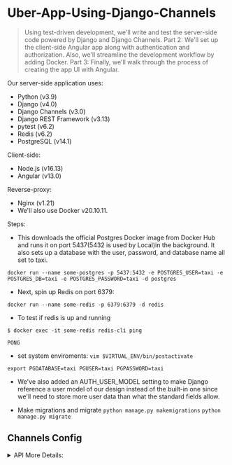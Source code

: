 # Uber-App-Using-Django-Channels

> Using test-driven development, we'll write and test the server-side code powered by Django and Django Channels. Part 2: We'll set up the client-side Angular app along with authentication and authorization. Also, we'll streamline the development workflow by adding Docker. Part 3: Finally, we'll walk through the process of creating the app UI with Angular.

Our server-side application uses:

- Python (v3.9)
- Django (v4.0)
- Django Channels (v3.0)
- Django REST Framework (v3.13)
- pytest (v6.2)
- Redis (v6.2)
- PostgreSQL (v14.1)

Client-side:

- Node.js (v16.13)
- Angular (v13.0)

Reverse-proxy:

- Nginx (v1.21)
- We'll also use Docker v20.10.11.

Steps:

- This downloads the official Postgres Docker image from Docker Hub and runs it on port 5437(5432 is used by Local)in the background. It also sets up a database with the user, password, and database name all set to taxi.

`docker run --name some-postgres -p 5437:5432 -e POSTGRES_USER=taxi -e POSTGRES_DB=taxi -e POSTGRES_PASSWORD=taxi -d postgres`

- Next, spin up Redis on port 6379:

`docker run --name some-redis -p 6379:6379 -d redis`

- To test if redis is up and running

`$ docker exec -it some-redis redis-cli ping`

`PONG`

- set system enviroments:
`vim $VIRTUAL_ENV/bin/postactivate`

`export PGDATABASE=taxi PGUSER=taxi PGPASSWORD=taxi`

- We've also added an AUTH_USER_MODEL setting to make Django reference a user model of our design instead of the built-in one since we'll need to store more user data than what the standard fields allow.

- Make migrations and migrate
`python manage.py makemigrations`
`python manage.py migrate`

## Channels Config

<details>
  <summary>API More Details:</summary>

Next, configure the CHANNEL_LAYERS by setting a default Redis backend and routing in the settings.py file. This can go at the bottom of the file.

```python
# server/taxi/settings/base.py

REDIS_URL = os.getenv('REDIS_URL', 'redis://localhost:6379')

CHANNEL_LAYERS = {
    'default': {
        'BACKEND': 'channels_redis.core.RedisChannelLayer',
        'CONFIG': {
            'hosts': [REDIS_URL],
        },
    },
}
```

Then, add Django Channels to the INSTALLED_APPS:

```python
INSTALLED_APPS = [
    'django.contrib.admin',
    'django.contrib.auth',
    'django.contrib.contenttypes',
    'django.contrib.sessions',
    'django.contrib.messages',
    'django.contrib.postgres',
    'django.contrib.staticfiles',
    'channels', # new
    'rest_framework',
    'trips',
]
```

Put simply, unlike a typical Django app, Channels requires an ASGI_APPLICATION setting.

Create a new file called routing.py within the "taxi" folder:

```python
# server/taxi/routing.py

from django.core.asgi import get_asgi_application

from channels.routing import ProtocolTypeRouter

application = ProtocolTypeRouter({
    'http': get_asgi_application(),
})
```

```python
# server/taxi/settings.py

ASGI_APPLICATION = 'taxi.routing.application'
```

```py
# server/taxi/asgi.py

import os
import django

from channels.routing import get_default_application

os.environ.setdefault('DJANGO_SETTINGS_MODULE', 'taxi.settings')
django.setup()
application = get_default_application()
```

</details>
